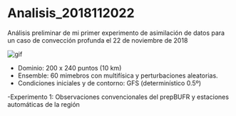 # Analisis_2018112022

Análisis preliminar de mi primer experimento de asimilación de datos para un caso de convección profunda el 22 de noviembre de 2018

![gif](https://i.imgur.com/ojAY3ib.gif)

- Dominio: 200 x 240 puntos (10 km)
- Ensemble: 60 mimebros con multifísica y perturbaciones aleatorias.
- Condiciones iniciales y de contorno: GFS (determinístico 0.5º)

-Experimento 1: Observaciones convencionales del prepBUFR y estaciones automáticas de la región

